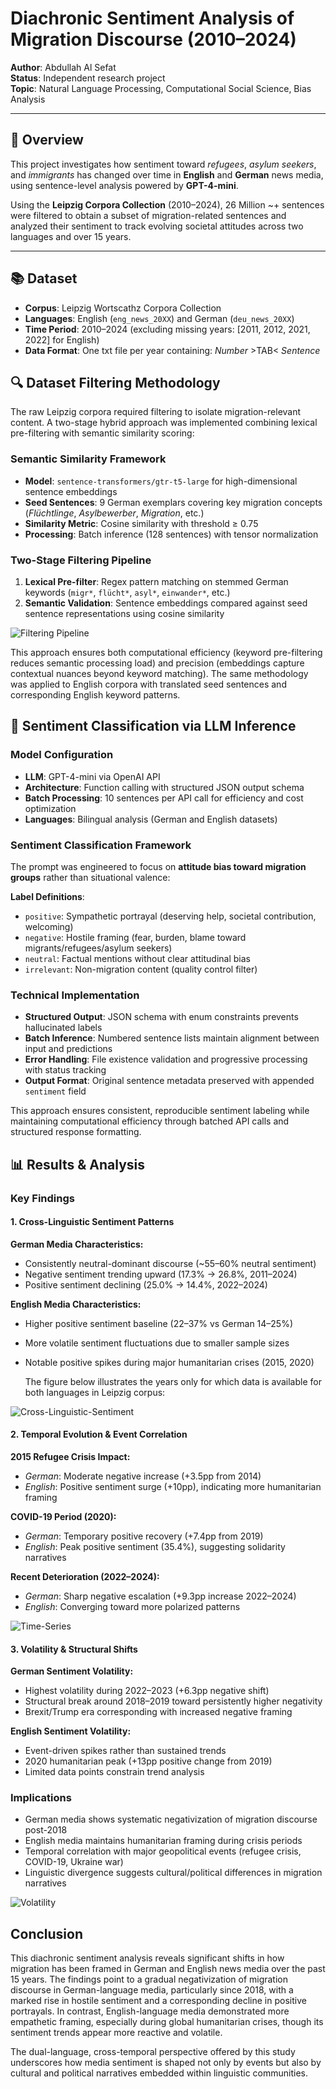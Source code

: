 # Diachronic Sentiment Analysis of Migration Discourse (2010–2024)

**Author**: Abdullah Al Sefat  
**Status**: Independent research project  
**Topic**: Natural Language Processing, Computational Social Science, Bias Analysis

---

## 🧠 Overview

This project investigates how sentiment toward *refugees*, *asylum seekers*, and *immigrants* has changed over time in **English** and **German** news media, using sentence-level analysis powered by **GPT-4-mini**.

Using the **Leipzig Corpora Collection** (2010–2024), 26 Million ~+ sentences were filtered to obtain a subset of migration-related sentences and analyzed their sentiment to track evolving societal attitudes across two languages and over 15 years.

---

## 📚 Dataset

- **Corpus**: Leipzig Wortscathz Corpora Collection 
- **Languages**: English (`eng_news_20XX`) and German (`deu_news_20XX`)
- **Time Period**: 2010–2024 (excluding missing years: [2011, 2012, 2021, 2022] for English)
- **Data Format**: One txt file per year containing: *Number* >TAB< *Sentence*

## 🔍 Dataset Filtering Methodology

The raw Leipzig corpora required filtering to isolate migration-relevant content. A two-stage hybrid approach was implemented combining lexical pre-filtering with semantic similarity scoring:

### Semantic Similarity Framework
- **Model**: `sentence-transformers/gtr-t5-large` for high-dimensional sentence embeddings
- **Seed Sentences**: 9 German exemplars covering key migration concepts (*Flüchtlinge*, *Asylbewerber*, *Migration*, etc.)
- **Similarity Metric**: Cosine similarity with threshold ≥ 0.75
- **Processing**: Batch inference (128 sentences) with tensor normalization

### Two-Stage Filtering Pipeline
1. **Lexical Pre-filter**: Regex pattern matching on stemmed German keywords (`migr*`, `flücht*`, `asyl*`, `einwander*`, etc.)
2. **Semantic Validation**: Sentence embeddings compared against seed sentence representations using cosine similarity

![Filtering Pipeline](assets/semantic_filtering.png)

This approach ensures both computational efficiency (keyword pre-filtering reduces semantic processing load) and precision (embeddings capture contextual nuances beyond keyword matching). The same methodology was applied to English corpora with translated seed sentences and corresponding English keyword patterns.

## 🤖 Sentiment Classification via LLM Inference

### Model Configuration
- **LLM**: GPT-4-mini via OpenAI API
- **Architecture**: Function calling with structured JSON output schema
- **Batch Processing**: 10 sentences per API call for efficiency and cost optimization
- **Languages**: Bilingual analysis (German and English datasets)

### Sentiment Classification Framework
The prompt was engineered to focus on **attitude bias toward migration groups** rather than situational valence:

**Label Definitions**:
- `positive`: Sympathetic portrayal (deserving help, societal contribution, welcoming)  
- `negative`: Hostile framing (fear, burden, blame toward migrants/refugees/asylum seekers)
- `neutral`: Factual mentions without clear attitudinal bias
- `irrelevant`: Non-migration content (quality control filter)

### Technical Implementation
- **Structured Output**: JSON schema with enum constraints prevents hallucinated labels
- **Batch Inference**: Numbered sentence lists maintain alignment between input and predictions
- **Error Handling**: File existence validation and progressive processing with status tracking
- **Output Format**: Original sentence metadata preserved with appended `sentiment` field

This approach ensures consistent, reproducible sentiment labeling while maintaining computational efficiency through batched API calls and structured response formatting.

## 📊 Results & Analysis

### Key Findings

#### 1. Cross-Linguistic Sentiment Patterns

**German Media Characteristics:**
- Consistently neutral-dominant discourse (~55–60% neutral sentiment)
- Negative sentiment trending upward (17.3% → 26.8%, 2011–2024)
- Positive sentiment declining (25.0% → 14.4%, 2022–2024)

**English Media Characteristics:**
- Higher positive sentiment baseline (22–37% vs German 14–25%)
- More volatile sentiment fluctuations due to smaller sample sizes
- Notable positive spikes during major humanitarian crises (2015, 2020)

  The figure below illustrates the years only for which data is available for both languages in Leipzig corpus:

![Cross-Linguistic-Sentiment](assets/cross_language_comparison.png)

#### 2. Temporal Evolution & Event Correlation

**2015 Refugee Crisis Impact:**
- *German*: Moderate negative increase (+3.5pp from 2014)
- *English*: Positive sentiment surge (+10pp), indicating more humanitarian framing

**COVID-19 Period (2020):**
- *German*: Temporary positive recovery (+7.4pp from 2019)
- *English*: Peak positive sentiment (35.4%), suggesting solidarity narratives

**Recent Deterioration (2022–2024):**
- *German*: Sharp negative escalation (+9.3pp increase 2022–2024)
- *English*: Converging toward more polarized patterns

![Time-Series](assets/sentiment_time_series.png)


#### 3. Volatility & Structural Shifts

**German Sentiment Volatility:**
- Highest volatility during 2022–2023 (+6.3pp negative shift)
- Structural break around 2018–2019 toward persistently higher negativity
- Brexit/Trump era corresponding with increased negative framing

**English Sentiment Volatility:**
- Event-driven spikes rather than sustained trends
- 2020 humanitarian peak (+13pp positive change from 2019)
- Limited data points constrain trend analysis

### Implications

- German media shows systematic negativization of migration discourse post-2018  
- English media maintains humanitarian framing during crisis periods  
- Temporal correlation with major geopolitical events (refugee crisis, COVID-19, Ukraine war)  
- Linguistic divergence suggests cultural/political differences in migration narratives

![Volatility](assets/sentiment_volatility.png)

## Conclusion
This diachronic sentiment analysis reveals significant shifts in how migration has been framed in German and English news media over the past 15 years. The findings point to a gradual negativization of migration discourse in German-language media, particularly since 2018, with a marked rise in hostile sentiment and a corresponding decline in positive portrayals. In contrast, English-language media demonstrated more empathetic framing, especially during global humanitarian crises, though its sentiment trends appear more reactive and volatile.

The dual-language, cross-temporal perspective offered by this study underscores how media sentiment is shaped not only by events but also by cultural and political narratives embedded within linguistic communities.
